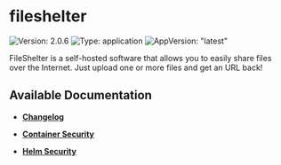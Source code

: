 # fileshelter

![Version: 2.0.6](https://img.shields.io/badge/Version-2.0.6-informational?style=flat-square) ![Type: application](https://img.shields.io/badge/Type-application-informational?style=flat-square) ![AppVersion: "latest"](https://img.shields.io/badge/AppVersion-"latest"-informational?style=flat-square)

FileShelter is a self-hosted software that allows you to easily share files over the Internet. Just upload one or more files and get an URL back!

## Available Documentation

- [**Changelog**](CHANGELOG)

- [**Container Security**](container-security)

- [**Helm Security**](helm-security)

